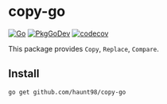 # copy-go

[![Go](https://github.com/haunt98/copy-go/workflows/Go/badge.svg?branch=main)](https://github.com/actions/setup-go)
[![PkgGoDev](https://pkg.go.dev/badge/github.com/haunt98/copy-go)](https://pkg.go.dev/github.com/haunt98/copy-go)
[![codecov](https://codecov.io/gh/make-go-great/copy-go/branch/main/graph/badge.svg?token=8ugbNP8pJY)](https://codecov.io/gh/make-go-great/copy-go)

This package provides `Copy`, `Replace`, `Compare`.

## Install

```sh
go get github.com/haunt98/copy-go
```

